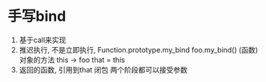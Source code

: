 # 手写bind

1. 基于call来实现
2. 推迟执行, 不是立即执行, Function.prototype.my_bind
    foo.my_bind()  (函数)对象的方法  this -> foo
    that = this
3. 返回的函数, 引用到that 闭包 
    两个阶段都可以接受参数  
    